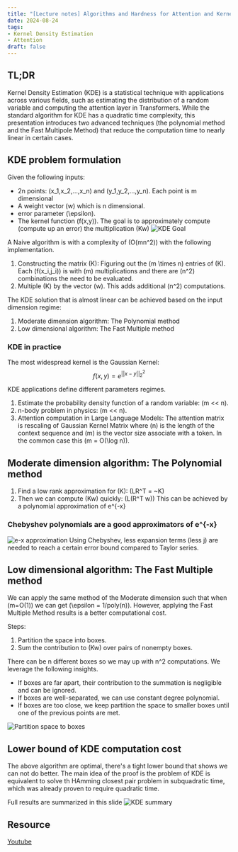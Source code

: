 ```yaml
---
title: "[Lecture notes] Algorithms and Hardness for Attention and Kernel Density Estimation" 
date: 2024-08-24
tags: 
- Kernel Density Estimation
- Attention
draft: false 
---
```


## TL;DR
Kernel Density Estimation (KDE) is a statistical technique with applications across various fields, such as estimating the distribution of a random variable and computing the attention layer in Transformers. While the standard algorithm for KDE has a quadratic time complexity, this presentation introduces two advanced techniques (the polynomial method and the Fast Multipole Method) that reduce the computation time to nearly linear in certain cases.

## KDE problem formulation
Given the following inputs: 
* 2n points: \(x_1,x_2,...,x_n\) and \(y_1,y_2,...,y_n\). Each point is m dimensional 
* A weight vector \(w\) which is n dimensional.
* error parameter \(\epsilon\).
* The kernel function \(f(x,y)\).
The goal is to approximately compute (compute up an error) the multiplication \(Kw\)
![KDE Goal](/posts/20240824_algorithms_and_hardness_for_attention_and_kernel_density_estimation/kde_goal.png)

A Naive algorithm is with a complexity of \(O(mn^2)\) with the following implementation.
1. Constructing the matrix \(K\): Figuring out the \(m \times n\) entries of \(K\). Each \(f(x_i,j_i)\) is with \(m\) multiplications and there are \(n^2\) combinations the need to be evaluated. 
2. Multiple \(K\) by the vector \(w\). This adds additional \(n^2\) computations.

The KDE solution that is almost linear can be achieved based on the input dimension regime:
1. Moderate dimension algorithm: The Polynomial method
2. Low dimensional algorithm: The Fast Multiple method

### KDE in practice
The most widespread kernel is the Gaussian Kernel:
$$f(x,y) = e^{||x-y||_2^2} $$

KDE applications define different parameters regimes. 
1. Estimate the probability density function of a random variable: \(m << n\).
2. n-body problem in physics: \(m << n\).
3. Attention computation in Large Language Models: The attention matrix is rescaling of Gaussian Kernel Matrix where \(n\) is the length of the context sequence and \(m\) is the vector size associate with a token. In the common case this \(m = O(\log n)\).


## Moderate dimension algorithm: The Polynomial method
1. Find a low rank approximation for \(K\): \(LR^T = ~K\)
2. Then we can compute \(Kw\) quickly: \(L(R^T w)\)
This can be achieved by a polynomial approximation of e^{-x}

### Chebyshev polynomials are a good approximators of e^{-x}
![e-x approximation](/posts/20240824_algorithms_and_hardness_for_attention_and_kernel_density_estimation/e_-x_polynimials_approximation.png)
Using Chebyshev, less expansion terms (less j) are needed to reach a certain error bound compared to Taylor series.


## Low dimensional algorithm: The Fast Multiple method
We can apply the same method of the Moderate dimension such that when \(m=O(1)\) we can get \(\epsilon = 1/poly(n)\).
However, applying the Fast Multiple Method results is a better computational cost.

Steps:
1. Partition the space into boxes.
2. Sum the contribution to \(Kw\) over pairs of nonempty boxes.

There can be n different boxes so we may up with n^2 computations. We leverage the following insights. 
* If boxes are far apart, their contribution to the summation is negligible and can be ignored.
* If boxes are well-separated, we can use constant degree polynomial.
* If boxes are too close, we keep partition the space to smaller boxes until one of the previous points are met. 

![Partition space to boxes](/posts/20240824_algorithms_and_hardness_for_attention_and_kernel_density_estimation/partition_spaces_to_boxes.png)

## Lower bound of KDE computation cost
The above algorithm are optimal, there's a tight lower bound that shows we can not do better.
The main idea of the proof is the problem of KDE is equivalent to solve th HAmming closest pair problem in subquadratic time, which was already proven to require quadratic time. 

Full results are summarized in this slide
![KDE summary](/posts/20240824_algorithms_and_hardness_for_attention_and_kernel_density_estimation/kde_results_summary.png)

## Resource
[Youtube](https://www.youtube.com/watch?v=6Dsf1E6ZGP8)